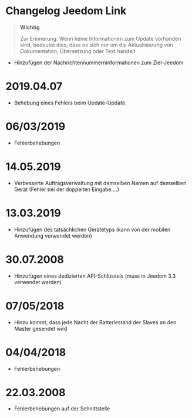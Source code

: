 # Changelog Jeedom Link

>**Wichtig**
>
>Zur Erinnerung: Wenn keine Informationen zum Update vorhanden sind, bedeutet dies, dass es sich nur um die Aktualisierung von Dokumentation, Übersetzung oder Text handelt

- Hinzufügen der Nachrichtennummerninformationen zum Ziel-Jeedom

# 2019.04.07

- Behebung eines Fehlers beim Update-Update

# 06/03/2019

- Fehlerbehebungen

# 14.05.2019

- Verbesserte Auftragsverwaltung mit demselben Namen auf demselben Gerät (Fehler bei der doppelten Eingabe....)

# 13.03.2019

- Hinzufügen des tatsächlichen Gerätetyps (kann von der mobilen Anwendung verwendet werden)

# 30.07.2008

- Hinzufügen eines dedizierten API-Schlüssels (muss in Jeedom 3.3 verwendet werden)

# 07/05/2018

- Hinzu kommt, dass jede Nacht der Batteriestand der Slaves an den Master gesendet wird

# 04/04/2018

- Fehlerbehebungen

# 22.03.2008

- Fehlerbehebungen auf der Schnittstelle
